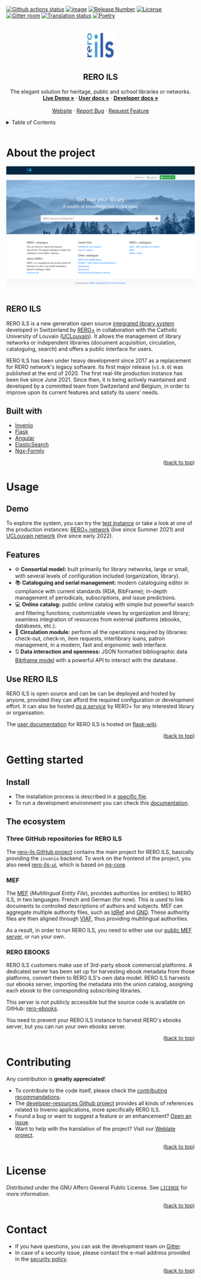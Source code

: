 <div id="top"></div>

<!-- PROJECT SHIELDS -->
[![Github actions
status](https://github.com/rero/rero-ils/workflows/build/badge.svg)](https://github.com/rero/rero-ils/actions?query=workflow%3Abuild)
[![image](https://img.shields.io/coveralls/rero/rero-ils.svg)](https://coveralls.io/r/rero/rero-ils)
[![Release
Number](https://img.shields.io/github/tag/rero/rero-ils.svg)](https://github.com/rero/rero-ils/releases/latest)
[![License](https://img.shields.io/badge/License-AGPL%20v3-blue.svg)](http://www.gnu.org/licenses/agpl-3.0.html)
[![Gitter
room](https://img.shields.io/gitter/room/rero/reroils.svg)](https://gitter.im/rero/reroils)
[![Translation
status](https://hosted.weblate.org/widgets/rero_plus/-/rero-ils/svg-badge.svg)](https://hosted.weblate.org/engage/rero_plus/?utm_source=widget)
[![Poetry](https://img.shields.io/endpoint?url=https://python-poetry.org/badge/v0.json)](https://python-poetry.org/)


<!-- PROJECT LOGO -->
<br />
<div align="center">
  <a href="https://github.com/rero/rero-ils">
    <img src=".github/images/logo-global.svg" alt="RERO ILS" width="80" height="80">
  </a>

<h2 align="center">RERO ILS</h2>

  <p align="center">
    The elegant solution for heritage, public and school libraries or networks.
    <br />
    <a href="https://ils.test.rero.ch/"><strong>Live Demo »</strong></a>
    ·
    <a href="https://ils.test.rero.ch/help/home"><strong>User docs »</strong></a>
    ·
    <a href="https://github.com/rero/developer-resources"><strong>Developer docs »</strong></a>
    <br />
    <br />
    <a href="https://www.rero.ch/produits/ils">Website</a>
    ·
    <a href="https://github.com/rero/rero-ils/issues">Report Bug</a>
    ·
    <a href="https://github.com/rero/rero-ils/issues">Request Feature</a>
  </p>
</div>

<!-- TABLE OF CONTENTS -->
<details>
  <summary>Table of Contents</summary>
  <ol>
    <li>
      <a href="#about-the-project">About The Project</a>
      <ul>
        <li><a href="#rero-ils">RERO ILS</a></li>
        <li><a href="#built-with">Built with</a></li>
      </ul>
    </li>
    <li>
      <a href="#usage">Usage</a>
      <ul>
        <li><a href="#demo">Demo</a></li>
        <li><a href="#features">Features</a></li>
        <li><a href="#use-rero-ils">Use RERO ILS</a></li>
      </ul>
    </li>
    <li><a href="#getting-started">Getting started</a></li>
      <ul>
        <li><a href="#install">Install</a></li>
        <li><a href="#the-ecosystem">The ecosystem</a></li>
      </ul>
    <li><a href="#contributing">Contributing</a></li>
    <li><a href="#license">License</a></li>
    <li><a href="#contact">Contact</a></li>
  </ol>
</details>
<br />

# About the project

<div align="center">
  <a href="https://ils.test.rero.ch/">
    <img src=".github/images/screenshot.png" alt="RERO ILS" style="width:720px">
  </a>
</div>
<br />

## RERO ILS

RERO ILS is a new generation open source [integrated library system](https://en.wikipedia.org/wiki/Integrated_library_system) developed in Switzerland by [RERO+](https://rero.ch/) in collaboration with the Catholic University of Louvain ([UCLouvain](https://uclouvain.be/)). It allows the management of library networks or independent libraries (document acquisition, circulation, cataloguing, search) and offers a public interface for users.

RERO ILS has been under heavy development since 2017 as a replacement for RERO network's legacy software. Its first major release (`v1.0.0`) was published at the end of 2020. The first real-life production instance has been live since June 2021. Since then, it is being actively maintained and developed by a committed team from Switzerland and Belgium, in order to improve upon its current features and satisfy its users' needs.

## Built with

* [Invenio](https://github.com/inveniosoftware/invenio)
* [Flask](https://github.com/pallets/flask)
* [Angular](https://github.com/angular/angular)
* [ElasticSearch](https://github.com/elastic/elasticsearch)
* [Ngx-Formly](https://github.com/ngx-formly/ngx-formly)

<p align="right">(<a href="#top">back to top</a>)</p>

# Usage

## Demo

To explore the system, you can try the [test instance](https://ils.test.rero.ch/) or take a look at one of the production instances: [RERO+ network](https://bib.rero.ch/) (live since Summer 2021) and [UCLouvain network](https://ils.bib.uclouvain.be/) (live since early 2022).

## Features

* :globe_with_meridians: **Consortial model:** built primarily for library networks, large or small, with several levels of configuration included (organization, library).
* :books: **Cataloguing and serial management:** modern cataloguing editor in compliance with current standards (RDA, BibFrame); in-depth management of periodicals, subscriptions, and issue predictions.
* :computer: **Online catalog:** public online catalog with simple but powerful search and filtering functions; customizable views by organization and library; seamless integration of resources from external platforms (ebooks, databases, etc.).
* :book: **Circulation module:** perform all the operations required by libraries: check-out, check-in, item requests, interlibrary loans, patron management, in a modern, fast and ergonomic web interface.
* :arrows_clockwise: **Data interaction and openness:** JSON formatted bibliographic data [Bibframe model](https://www.loc.gov/bibframe/) with a powerful API to interact with the database.

## Use RERO ILS

RERO ILS is open source and can be can be deployed and hosted by anyone, provided they can afford the required configuration or development effort. It can also be hosted [*as a service*](https://www.rero.ch/en/products/ils#discover) by RERO+ for any interested library or organisation.

The [user documentation](https://ils.test.rero.ch/help/home/) for RERO ILS is hosted on [flask-wiki](https://github.com/rero/flask-wiki/).

<p align="right">(<a href="#top">back to top</a>)</p>

# Getting started

## Install

* The installation process is described in a [specific file](INSTALL.rst).
* To run a development environment you can check this [documentation](https://github.com/rero/developer-resources/blob/master/rero-instances/rero-ils/dev_installation.md).

## The ecosystem

### Three GitHub repositories for RERO ILS

The [rero-ils GitHub project](https://github.com/rero/rero-ils) contains the main project for RERO ILS, basically providing the `invenio` backend. To work on the frontend of the project, you also need [rero-ils-ui](https://github.com/rero/rero-ils-ui), which is based on [ng-core](https://github.com/rero/ng-core).

### MEF

The [MEF](https://github.com/rero/rero-mef) (*Multilingual Entity File*), provides authorities (or entities) to RERO ILS, in two languages: French and German (for now). This is used to link documents to controlled descriptions of authors and subjects. MEF can aggregate multiple authority files, such as [IdRef](https://www.idref.fr/) and [GND](https://www.dnb.de/DE/Professionell/Standardisierung/GND/gnd_node.html). These authority files are then aligned through [VIAF](https://viaf.org), thus providing multilingual authorities.

As a result, in order to run RERO ILS, you need to either use our [public MEF server](https://mef.test.rero.ch), or run your own.

### RERO EBOOKS

RERO ILS customers make use of 3rd-party ebook commercial platforms. A
dedicated server has been set up for harvesting ebook metadata from
those platforms, convert them to RERO ILS's own data model. RERO ILS
harvests our ebooks server, importing the metadata into the union
catalog, assigning each ebook to the corresponding subscribing
libraries.

This server is not publicly accessible but the source code is available on
GitHub: [rero-ebooks](https://github.com/rero/rero-ebooks).

You need to prevent your RERO ILS instance to harvest RERO's ebooks
server, but you can run your own ebooks server.

<p align="right">(<a href="#top">back to top</a>)</p>

# Contributing

Any contribution is **greatly appreciated**!

* To contribute to the code itself, please check the [contributing recommandations](https://github.com/rero/rero-ils/blob/dev/CONTRIBUTING.rst).
* The [developer-resources Github project](https://github.com/rero/developer-resources/) provides all kinds of references related to Invenio applications, more specifically RERO ILS.
* Found a bug or want to suggest a feature or an enhancement? [Open an issue](https://github.com/rero/rero-ils/issues/new).
* Want to help with the translation of the project? Visit our [Weblate project](https://hosted.weblate.org/projects/rero_plus/#information).

<p align="right">(<a href="#top">back to top</a>)</p>

# License

Distributed under the GNU Affero General Public License. See [`LICENSE`](LICENSE) for more information.

<p align="right">(<a href="#top">back to top</a>)</p>

# Contact

* If you have questions, you can ask the development team on [Gitter](https://gitter.im/rero/reroils).
* In case of a security issue, please contact the e-mail address provided in the [security policy](https://github.com/rero/rero-ils/blob/dev/SECURITY.rst).

<p align="right">(<a href="#top">back to top</a>)</p>
